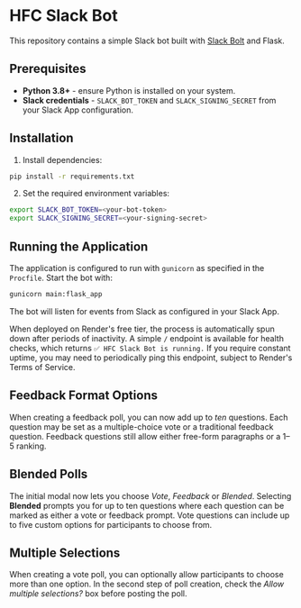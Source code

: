 # HFC Slack Bot

This repository contains a simple Slack bot built with [Slack Bolt](https://slack.dev/bolt-python) and Flask.

## Prerequisites

- **Python 3.8+** - ensure Python is installed on your system.
- **Slack credentials** - `SLACK_BOT_TOKEN` and `SLACK_SIGNING_SECRET` from your Slack App configuration.

## Installation

1. Install dependencies:

```bash
pip install -r requirements.txt
```

2. Set the required environment variables:

```bash
export SLACK_BOT_TOKEN=<your-bot-token>
export SLACK_SIGNING_SECRET=<your-signing-secret>
```

## Running the Application

The application is configured to run with `gunicorn` as specified in the `Procfile`.
Start the bot with:

```bash
gunicorn main:flask_app
```

The bot will listen for events from Slack as configured in your Slack App.

When deployed on Render's free tier, the process is automatically spun down
after periods of inactivity. A simple `/` endpoint is available for health
checks, which returns `✅ HFC Slack Bot is running.` If you require constant
uptime, you may need to periodically ping this endpoint, subject to Render's
Terms of Service.

## Feedback Format Options

When creating a feedback poll, you can now add up to *ten* questions. Each
question may be set as a multiple-choice vote or a traditional feedback
question. Feedback questions still allow either free-form paragraphs or a
1–5 ranking.

## Blended Polls

The initial modal now lets you choose *Vote*, *Feedback* or *Blended*.
Selecting **Blended** prompts you for up to ten questions where each question
can be marked as either a vote or feedback prompt. Vote questions can include
up to five custom options for participants to choose from.

## Multiple Selections

When creating a vote poll, you can optionally allow participants to choose more
than one option. In the second step of poll creation, check the *Allow multiple
selections?* box before posting the poll.

